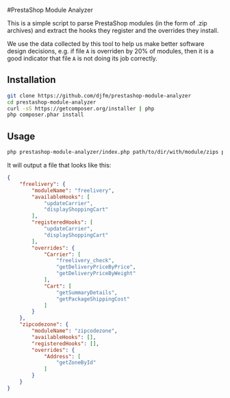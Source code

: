 #PrestaShop Module Analyzer

This is a simple script to parse PrestaShop modules (in the form of .zip archives) and extract the hooks they register and the overrides they install.

We use the data collected by this tool to help us make better software design decisions, e.g. if file `A` is overriden by 20% of modules, then it is a good indicator that file `A` is not doing its job correctly.

## Installation

```bash
git clone https://github.com/djfm/prestashop-module-analyzer
cd prestashop-module-analyzer
curl -sS https://getcomposer.org/installer | php
php composer.phar install
```

## Usage

```bash
php prestashop-module-analyzer/index.php path/to/dir/with/module/zips path/to/report/file.json
```

It will output a file that looks like this:

```json
{
    "freelivery": {
        "moduleName": "freelivery",
        "availableHooks": [
            "updateCarrier",
            "displayShoppingCart"
        ],
        "registeredHooks": [
            "updateCarrier",
            "displayShoppingCart"
        ],
        "overrides": {
            "Carrier": [
                "freelivery_check",
                "getDeliveryPriceByPrice",
                "getDeliveryPriceByWeight"
            ],
            "Cart": [
                "getSummaryDetails",
                "getPackageShippingCost"
            ]
        }
    },
    "zipcodezone": {
        "moduleName": "zipcodezone",
        "availableHooks": [],
        "registeredHooks": [],
        "overrides": {
            "Address": [
                "getZoneById"
            ]
        }
    }
}
```
